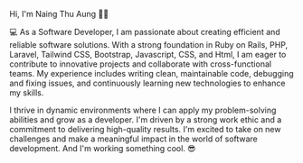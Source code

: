 Hi, I'm Naing Thu Aung 👋🏼

💻 As a Software Developer, I am passionate about creating efficient and reliable software solutions. With a strong foundation in Ruby on Rails, PHP, Laravel, Tailwind CSS, Bootstrap, Javascript, CSS, and Html, I am eager to contribute to innovative projects and collaborate with cross-functional teams. My experience includes writing clean, maintainable code, debugging and fixing issues, and continuously learning new technologies to enhance my skills.

I thrive in dynamic environments where I can apply my problem-solving abilities and grow as a developer. I'm driven by a strong work ethic and a commitment to delivering high-quality results. I'm excited to take on new challenges and make a meaningful impact in the world of software development. And I'm working something cool. 😎 

